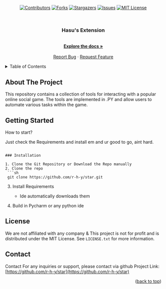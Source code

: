 <a name="readme-top"></a>

<div align="center">

  [![Contributors][contributors-shield]][contributors-url]
  [![Forks][forks-shield]][forks-url]
  [![Stargazers][stars-shield]][stars-url]
  [![Issues][issues-shield]][issues-url]
  [![MIT License][license-shield]][license-url]

</div>

[contributors-shield]: https://img.shields.io/github/contributors/r-h-y/star.svg?style=flat-square
[forks-shield]: https://img.shields.io/github/forks/r-h-y/star.svg?style=flat-square
[stars-shield]: https://img.shields.io/github/stars/r-h-y/star.svg?style=flat-square
[issues-shield]: https://img.shields.io/github/issues/r-h-y/star.svg?style=flat-square
[license-shield]: https://img.shields.io/github/license/r-h-y/star.svg?style=flat-square

[contributors-url]: https://github.com/r-h-y/star/graphs/contributors
[forks-url]: https://github.com/r-h-y/star/network/members
[stars-url]: https://github.com/r-h-y/star/stargazers
[issues-url]: https://github.com/r-h-y/star/issues
[license-url]: https://github.com/r-h-y/star/blob/main/LICENSE.txt


<br />
<div align="center">
  <a href="https://github.com/r-h-y/star">
  </a>
  <h3 align="center">Hasu's Extension</h3>
  <p align="center">
    <br />
    <a href="https://github.com/r-h-y/star/tree/main/msptool"><strong>Explore the docs »</strong></a>
    <br />
    <br />
    <a href="https://github.com/r-h-y/star/issues/new?labels=bug">Report Bug</a>
    ·
    <a href="https://github.com/r-h-y/star/issues/new?labels=enhancement">Request Feature</a>
  </p>
</div>


<details>
  <summary>Table of Contents</summary>
  <ol>
    <li>
      <a href="#about-the-project">About The Tool</a>
    </li>
    <li>
      <a href="#getting-started">Getting Started</a>
      <ul>
      </ul>
    </li>
    <li><a href="#license">License</a></li>
    <li><a href="#contact">Contact</a></li>
  </ol>
</details>


## About The Project

This repository contains a collection of tools for interacting with  a popular online social game. The tools are implemented in .PY and allow users to automate various tasks within the game.


## Getting Started

How to start?

Just check the Requirements and install em and ur good to go, aint hard.
  ```

### Installation

1. Clone the Git Repository or Download the Repo manually
2. Clone the repo
   ```sh
   git clone https://github.com/r-h-y/star.git
   ```
3. Install Requirements
   * Ide automatically downloads them
     
5. Build in Pycharm or any python ide


## License

We are not affiliated with any company & This project is not for profit and is distributed under the MIT License. See `LICENSE.txt` for more information.


## Contact

Contact For any inquiries or support, please contact via github
Project Link: [https://github.com/r-h-y/star](https://github.com/r-h-y/star)


<p align="right">(<a href="#readme-top">back to top</a>)</p>




